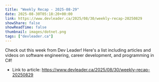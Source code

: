 ```yaml
---
title: "Weekly Recap - 2025-08-29"
date: 2025-08-30T05:18:20+00:00
link: https://www.devleader.ca/2025/08/30/weekly-recap-20250829
showShare: false
showReadTime: false
thumbnail: images/dotnet.png
tags: ["devleader.ca"]
---
```

Check out this week from Dev Leader! Here's a list including articles and videos on software engineering, career development, and programming in C#!

- Link to article: https://www.devleader.ca/2025/08/30/weekly-recap-20250829
